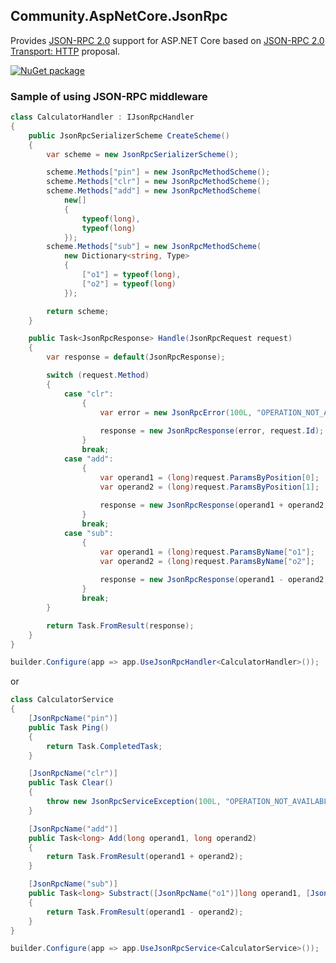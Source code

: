 ## Community.AspNetCore.JsonRpc

Provides [JSON-RPC 2.0](http://www.jsonrpc.org/specification) support for ASP.NET Core based on [JSON-RPC 2.0 Transport: HTTP](https://www.simple-is-better.org/json-rpc/transport_http.html) proposal.

[![NuGet package](https://img.shields.io/nuget/v/Community.AspNetCore.JsonRpc.svg?style=flat-square)](https://www.nuget.org/packages/Community.AspNetCore.JsonRpc)

### Sample of using JSON-RPC middleware

```cs
class CalculatorHandler : IJsonRpcHandler
{
    public JsonRpcSerializerScheme CreateScheme()
    {
        var scheme = new JsonRpcSerializerScheme();

        scheme.Methods["pin"] = new JsonRpcMethodScheme();
        scheme.Methods["clr"] = new JsonRpcMethodScheme();
        scheme.Methods["add"] = new JsonRpcMethodScheme(
            new[]
            {
                typeof(long),
                typeof(long)
            });
        scheme.Methods["sub"] = new JsonRpcMethodScheme(
            new Dictionary<string, Type>
            {
                ["o1"] = typeof(long),
                ["o2"] = typeof(long)
            });

        return scheme;
    }

    public Task<JsonRpcResponse> Handle(JsonRpcRequest request)
    {
        var response = default(JsonRpcResponse);

        switch (request.Method)
        {
            case "clr":
                {
                    var error = new JsonRpcError(100L, "OPERATION_NOT_AVAILABLE");
                    
                    response = new JsonRpcResponse(error, request.Id);
                }
                break;
            case "add":
                {
                    var operand1 = (long)request.ParamsByPosition[0];
                    var operand2 = (long)request.ParamsByPosition[1];
                    
                    response = new JsonRpcResponse(operand1 + operand2, request.Id);
                }
                break;
            case "sub":
                {
                    var operand1 = (long)request.ParamsByName["o1"];
                    var operand2 = (long)request.ParamsByName["o2"];
                    
                    response = new JsonRpcResponse(operand1 - operand2, request.Id);
                }
                break;
        }

        return Task.FromResult(response);
    }
}
```
```cs
builder.Configure(app => app.UseJsonRpcHandler<CalculatorHandler>());
```
or
```cs
class CalculatorService
{
    [JsonRpcName("pin")]
    public Task Ping()
    {
        return Task.CompletedTask;
    }

    [JsonRpcName("clr")]
    public Task Clear()
    {
        throw new JsonRpcServiceException(100L, "OPERATION_NOT_AVAILABLE");
    }

    [JsonRpcName("add")]
    public Task<long> Add(long operand1, long operand2)
    {
        return Task.FromResult(operand1 + operand2);
    }

    [JsonRpcName("sub")]
    public Task<long> Substract([JsonRpcName("o1")]long operand1, [JsonRpcName("o2")]long operand2)
    {
        return Task.FromResult(operand1 - operand2);
    }
}
```
```cs
builder.Configure(app => app.UseJsonRpcService<CalculatorService>());
```
